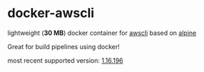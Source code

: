 # docker-awscli
lightweight (**30 MB**) docker container for [awscli](https://github.com/aws/aws-cli) based on [alpine](https://alpinelinux.org)

Great for build pipelines using docker!

most recent supported version: 
[1.16.196](https://libraries.io/pypi/awscli/1.16.196)
